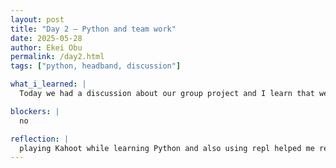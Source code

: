 ```yaml
---
layout: post
title: "Day 2 – Python and team work"
date: 2025-05-28
author: Ekei Obu 
permalink: /day2.html
tags: ["python, headband, discussion"]

what_i_learned: |
  Today we had a discussion about our group project and I learn that we will be using and analyzing data to come up with ways cardiovascular disease could be detected early using AI. We also dive into Python 101 today. I learned about the 3 data types used in Python, which are strings, integers, and floats. Integers and floats are under the umbrella for numbers, integers has no decimals while floats does.

blockers: |
  no

reflection: |
  playing Kahoot while learning Python and also using repl helped me retain the information.
---
```

